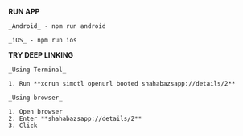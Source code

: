 **RUN APP**

```
_Android_ - npm run android

_iOS_ - npm run ios
```

**TRY DEEP LINKING**

```
_Using Terminal_

1. Run **xcrun simctl openurl booted shahabazsapp://details/2**

_Using browser_

1. Open browser
2. Enter **shahabazsapp://details/2**
3. Click
```
